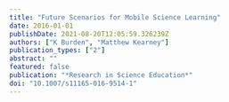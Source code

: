 ```yaml
---
title: "Future Scenarios for Mobile Science Learning"
date: 2016-01-01
publishDate: 2021-08-20T12:05:59.326239Z
authors: ["K Burden", "Matthew Kearney"]
publication_types: ["2"]
abstract: ""
featured: false
publication: "*Research in Science Education*"
doi: "10.1007/s11165-016-9514-1"
---
```


